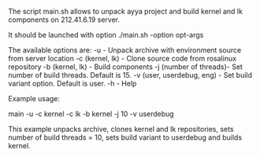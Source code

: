 The script main.sh allows to unpack ayya project and build kernel and lk components on 212.41.6.19 server.

It should be launched with option
./main.sh -option opt-args

The available options are:
-u - Unpack archive with environment source from server location
-c (kernel, lk) - Clone source code from rosalinux repository
-b (kernel, lk) - Build components
-j (number of threads)- Set number of build threads. Default is 15.
-v (user, userdebug, eng) - Set build variant option. Default is user.
-h - Help

Example usage:

main -u -c kernel -c lk -b kernel -j 10 -v userdebug

This example unpacks archive, clones kernel and lk repositories, sets number of build threads = 10,
sets build variant to userdebug and builds kernel.
